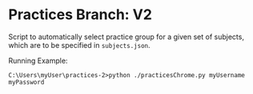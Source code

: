 # Practices Branch: V2
Script to automatically select practice group for a given set of subjects, which are to be specified in `subjects.json`.

Running Example:
```
C:\Users\myUser\practices-2>python ./practicesChrome.py myUsername myPassword
```
